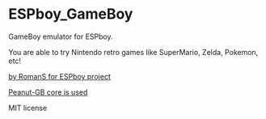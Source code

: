 # ESPboy_GameBoy
GameBoy emulator for ESPboy. 

You are able to try Nintendo retro games like SuperMario, Zelda, Pokemon, etc! 

[by RomanS for ESPboy project](https://hackaday.io/project/164830-espboy-games-iot-stem-for-education-fun)

[Peanut-GB core is used](https://github.com/deltabeard/Peanut-GB)

MIT license
